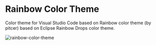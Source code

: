 # Rainbow Color Theme

Color theme for Visual Studio Code based on Rainbow color theme (by pitcer) based on Eclipse Rainbow Drops color theme.

![rainbow-color-theme](https://raw.githubusercontent.com/pitcer/rainbow-color-theme/master/rainbow-color-theme.png)
